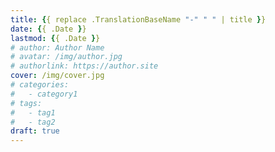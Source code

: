 ```yaml
---
title: {{ replace .TranslationBaseName "-" " " | title }}
date: {{ .Date }}
lastmod: {{ .Date }}
# author: Author Name
# avatar: /img/author.jpg
# authorlink: https://author.site
cover: /img/cover.jpg
# categories:
#   - category1
# tags:
#   - tag1
#   - tag2
draft: true
---
```


